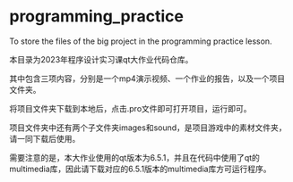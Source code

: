 # programming_practice
To store the files of the big project in the programming practice lesson.

本目录为2023年程序设计实习课qt大作业代码仓库。

其中包含三项内容，分别是一个mp4演示视频、一个作业的报告，以及一个项目文件夹。

将项目文件夹下载到本地后，点击.pro文件即可打开项目，运行即可。

项目文件夹中还有两个子文件夹images和sound，是项目游戏中的素材文件夹，请一同下载后使用。

需要注意的是，本大作业使用的qt版本为6.5.1，并且在代码中使用了qt的multimedia库，因此请下载对应的6.5.1版本的multimedia库方可运行程序。
